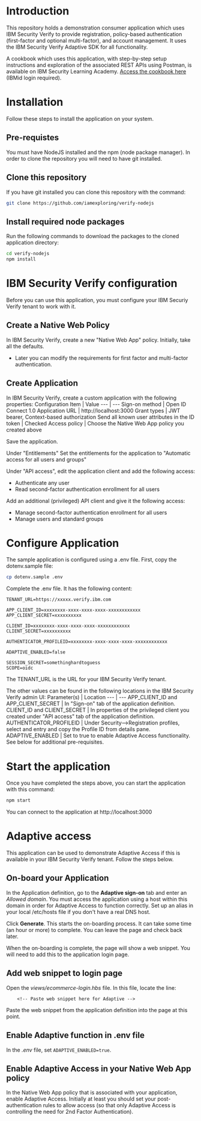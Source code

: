 # Introduction
This repository holds a demonstration consumer application which uses IBM Security Verify to provide registration, policy-based authentication (first-factor and optional multi-factor), and account management.  It uses the IBM Security Verify Adaptive SDK for all functionality.

A cookbook which uses this application, with step-by-step setup instructions and exploration of the associated REST APIs using Postman, is available on IBM Security Learning Academy.  [Access the cookbook here](https://www.securitylearningacademy.com/course/view.php?id=6114) (IBMid login required).

# Installation
Follow these steps to install the application on your system.

## Pre-requistes
You must have NodeJS installed and the npm (node package manager).  In order to clone the repository you will need to have git installed.

## Clone this repository
If you have git installed you can clone this repository with the command:
```bash
git clone https://github.com/iamexploring/verify-nodejs
```
## Install required node packages
Run the following commands to download the packages to the cloned application directory:
```bash
cd verify-nodejs
npm install
```

# IBM Security Verify configuration
Before you can use this application, you must configure your IBM Securiy Verify tenant to work with it.

## Create a Native Web Policy
In IBM Security Verify, create a new "Native Web App" policy.  Initially, take all the defaults.
- Later you can modify the requirements for first factor and multi-factor authentication.

## Create Application
In IBM Security Verify, create a custom application with the following properties:
Configuration Item | Value
--- | ---
Sign-on method | Open ID Connect 1.0
Application URL | http://localhost:3000
Grant types | JWT bearer, Context-based authorization
Send all known user attributes in the ID token | Checked
Access policy | Choose the Native Web App policy you created above

Save the application.

Under "Entitlements" Set the entitlements for the application to "Automatic access for all users and groups"

Under "API access", edit the application client and add the following access:
- Authenticate any user
- Read second-factor authentication enrollment for all users

Add an additional (privileged) API client and give it the following access:
- Manage second-factor authentication enrollment for all users
- Manage users and standard groups

# Configure Application
The sample application is configured using a .env file.
First, copy the dotenv.sample file:
```bash
cp dotenv.sample .env
```

Complete the .env file.  It has the following content:

```
TENANT_URL=https://xxxxx.verify.ibm.com

APP_CLIENT_ID=xxxxxxxx-xxxx-xxxx-xxxx-xxxxxxxxxxxx
APP_CLIENT_SECRET=xxxxxxxxxx

CLIENT_ID=xxxxxxxx-xxxx-xxxx-xxxx-xxxxxxxxxxxx
CLIENT_SECRET=xxxxxxxxxx

AUTHENTICATOR_PROFILEID=xxxxxxxx-xxxx-xxxx-xxxx-xxxxxxxxxxxx

ADAPTIVE_ENABLED=false

SESSION_SECRET=somethinghardtoguess
SCOPE=oidc
```

The TENANT_URL is the URL for your IBM Security Verify tenant.

The other values can be found in the following locations in the IBM Security Verify admin UI:
Parameter(s) | Location
--- | ---
APP_CLIENT_ID and APP_CLIENT_SECRET | In "Sign-on" tab of the application definition.
CLIENT_ID and CLIENT_SECRET | In properties of the privileged client you created under "API access" tab of the application definition.
AUTHENTICATOR_PROFILEID | Under Security-->Registration profiles, select and entry and copy the Profile ID from details pane.
ADAPTIVE_ENABLED | Set to true to enable Adaptive Access functionality.  See below for additional pre-requisites.

# Start the application
Once you have completed the steps above, you can start the application with this command:
```bash
npm start
```

You can connect to the application at http://localhost:3000

# Adaptive access
This application can be used to demonstrate Adaptive Access if this is available in your IBM Security Verify tenant.  Follow the steps below.

## On-board your Application
In the Application definition, go to the **Adaptive sign-on** tab and enter an *Allowed domain*.  You must access the application using a host within this domain in order for Adaptive Access to function correctly.  Set up an alias in your local /etc/hosts file if you don't have a real DNS host.

Click **Generate**.  This starts the on-boarding process.  It can take some time (an hour or more) to complete.  You can leave the page and check back later.

When the on-boarding is complete, the page will show a web snippet.  You will need to add this to the application login page.

## Add web snippet to login page
Open the *views/ecommerce-login.hbs* file.  In this file, locate the line:

```
  	<!-- Paste web snippet here for Adaptive -->
```

Paste the web snippet from the application definition into the page at this point.

## Enable Adaptive function in .env file
In the *.env* file, set `ADAPTIVE_ENABLED=true`.

## Enable Adaptive Access in your Native Web App policy
In the Native Web App policy that is associated with your application, enable Adaptive Access.  Initially at least you should set your post-authentication rules to allow access (so that only Adaptive Access is controlling the need for 2nd Factor Authentication).

